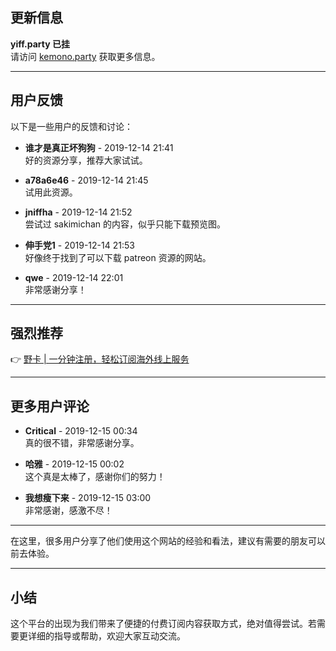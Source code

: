 ## 更新信息

**yiff.party 已挂**  
请访问 [kemono.party](https://kemono.party/) 获取更多信息。

---

## 用户反馈

以下是一些用户的反馈和讨论：

- **谁才是真正坏狗狗** - 2019-12-14 21:41  
  好的资源分享，推荐大家试试。

- **a78a6e46** - 2019-12-14 21:45  
  试用此资源。

- **jniffha** - 2019-12-14 21:52  
  尝试过 sakimichan 的内容，似乎只能下载预览图。

- **伸手党1** - 2019-12-14 21:53  
  好像终于找到了可以下载 patreon 资源的网站。

- **qwe** - 2019-12-14 22:01  
  非常感谢分享！

---

## 强烈推荐

👉 [野卡 | 一分钟注册，轻松订阅海外线上服务](https://bit.ly/bewildcard)

---

## 更多用户评论

- **Critical** - 2019-12-15 00:34  
  真的很不错，非常感谢分享。

- **哈雅** - 2019-12-15 00:02  
  这个真是太棒了，感谢你们的努力！

- **我想瘦下来** - 2019-12-15 03:00  
  非常感谢，感激不尽！

---

在这里，很多用户分享了他们使用这个网站的经验和看法，建议有需要的朋友可以前去体验。

---

## 小结

这个平台的出现为我们带来了便捷的付费订阅内容获取方式，绝对值得尝试。若需要更详细的指导或帮助，欢迎大家互动交流。